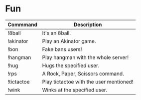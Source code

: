 # Fun

| Commmand   | Description                             |
|------------|-----------------------------------------|
| !8ball     | It's an 8ball.                          |
| !akinator  | Play an Akinator game.                  |
| !bon       | Fake bans users!                        |
| !hangman   | Play hangman with the whole server!     |
| !hug       | Hugs the specified user.                |
| !rps       | A Rock, Paper, Scissors command.        |
| !tictactoe | Play tictactoe with the user mentioned! |
| !wink      | Winks at the specified user.            |

